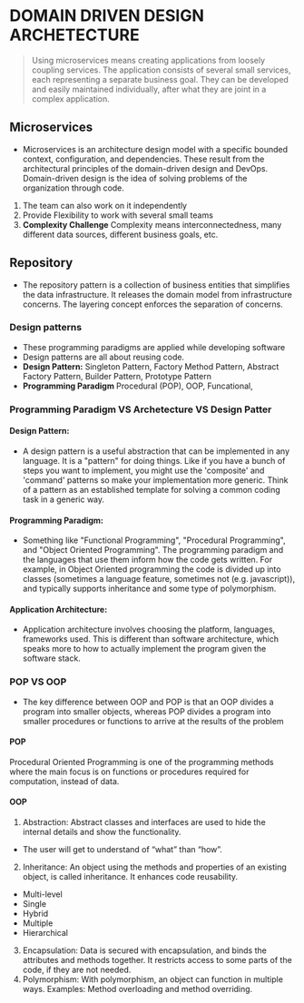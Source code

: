 # DOMAIN DRIVEN DESIGN ARCHETECTURE
> Using microservices means creating applications from loosely coupling services. The application consists of several small services, each representing a separate business goal. They can be developed and easily maintained individually, after what they are joint in a complex application.

## Microservices 
- Microservices is an architecture design model with a specific bounded context, configuration, and dependencies. These result from the architectural principles of the domain-driven design and DevOps. Domain-driven design is the idea of solving problems of the organization through code.

1. The team can also work on it independently
2. Provide Flexibility to work with several small teams
3. **Complexity Challenge** Complexity means interconnectedness, many different data sources, different business goals, etc.

## Repository
- The repository pattern is a collection of business entities that simplifies the data infrastructure. It releases the domain model from infrastructure concerns. The layering concept enforces the separation of concerns.



### Design patterns
- These programming paradigms are applied while developing software
- Design patterns are all about reusing code. 
- **Design Pattern:** Singleton Pattern, Factory Method Pattern, Abstract Factory Pattern, Builder Pattern, Prototype Pattern
- **Programming Paradigm** Procedural (POP), OOP, Funcational, 


### Programming Paradigm VS Archetecture VS Design Patter
#### Design Pattern:
- A design pattern is a useful abstraction that can be implemented in any language. It is a "pattern" for doing things. Like if you have a bunch of steps you want to implement, you might use the 'composite' and 'command' patterns so make your implementation more generic. Think of a pattern as an established template for solving a common coding task in a generic way.

#### Programming Paradigm:
- Something like "Functional Programming", "Procedural Programming", and "Object Oriented Programming". The programming paradigm and the languages that use them inform how the code gets written. For example, in Object Oriented programming the code is divided up into classes (sometimes a language feature, sometimes not (e.g. javascript)), and typically supports inheritance and some type of polymorphism. 

#### Application Architecture: 
- Application architecture involves choosing the platform, languages, frameworks used. This is different than software architecture, which speaks more to how to actually implement the program given the software stack.

### POP VS OOP
- The key difference between OOP and POP is that an OOP divides a program into smaller objects, whereas POP divides a program into smaller procedures or functions to arrive at the results of the problem

#### POP
Procedural Oriented Programming is one of the programming methods where the main focus is on functions or procedures required for computation, instead of data.
#### OOP
1. Abstraction: Abstract classes and interfaces are used to hide the internal details and show the functionality.
- The user will get to understand of “what” than “how”.

2. Inheritance: An object using the methods and properties of an existing object, is called inheritance. It enhances code reusability. 
- Multi-level
- Single
- Hybrid 
- Multiple
- Hierarchical

3. Encapsulation: Data is secured with encapsulation, and binds the attributes and methods together. It restricts access to some parts of the code, if they are not needed.
4. Polymorphism: With polymorphism, an object can function in multiple ways. Examples: Method overloading and method overriding.
